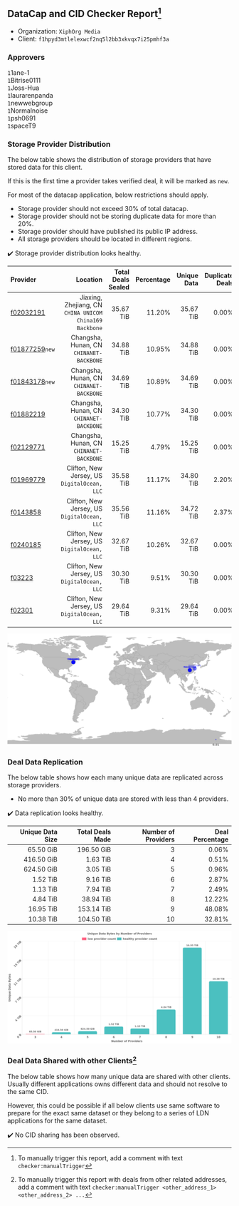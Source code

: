 ## DataCap and CID Checker Report[^1]
 - Organization: `XiphOrg Media`
 - Client: `f1hpyd3mtlelexwcf2nq5l2bb3xkvqx7i25pmhf3a`
### Approvers
`1`1ane-1<br/>`1`Bitrise0111<br/>`1`Joss-Hua<br/>`1`laurarenpanda<br/>`1`newwebgroup<br/>`1`Normalnoise<br/>`1`psh0691<br/>`1`spaceT9

### Storage Provider Distribution
The below table shows the distribution of storage providers that have stored data for this client.

If this is the first time a provider takes verified deal, it will be marked as `new`.

For most of the datacap application, below restrictions should apply.
 - Storage provider should not exceed 30% of total datacap.
 - Storage provider should not be storing duplicate data for more than 20%.
 - Storage provider should have published its public IP address.
 - All storage providers should be located in different regions.

✔️ Storage provider distribution looks healthy.

| Provider                                                    |                                                   Location | Total Deals Sealed | Percentage | Unique Data | Duplicate Deals |
| :---------------------------------------------------------- | ---------------------------------------------------------: | -----------------: | ---------: | ----------: | --------------: |
| [f02032191](https://filfox.info/en/address/f02032191)       | Jiaxing, Zhejiang, CN<br/>`CHINA UNICOM China169 Backbone` |          35.67 TiB |     11.20% |   35.67 TiB |           0.00% |
| [f01877259](https://filfox.info/en/address/f01877259)`new`  |                Changsha, Hunan, CN<br/>`CHINANET-BACKBONE` |          34.88 TiB |     10.95% |   34.88 TiB |           0.00% |
| [f01843178](https://filfox.info/en/address/f01843178)`new`  |                Changsha, Hunan, CN<br/>`CHINANET-BACKBONE` |          34.69 TiB |     10.89% |   34.69 TiB |           0.00% |
| [f01882219](https://filfox.info/en/address/f01882219)       |                Changsha, Hunan, CN<br/>`CHINANET-BACKBONE` |          34.30 TiB |     10.77% |   34.30 TiB |           0.00% |
| [f02129771](https://filfox.info/en/address/f02129771)       |                Changsha, Hunan, CN<br/>`CHINANET-BACKBONE` |          15.25 TiB |      4.79% |   15.25 TiB |           0.00% |
| [f01969779](https://filfox.info/en/address/f01969779)       |            Clifton, New Jersey, US<br/>`DigitalOcean, LLC` |          35.58 TiB |     11.17% |   34.80 TiB |           2.20% |
| [f0143858](https://filfox.info/en/address/f0143858)         |            Clifton, New Jersey, US<br/>`DigitalOcean, LLC` |          35.56 TiB |     11.16% |   34.72 TiB |           2.37% |
| [f0240185](https://filfox.info/en/address/f0240185)         |            Clifton, New Jersey, US<br/>`DigitalOcean, LLC` |          32.67 TiB |     10.26% |   32.67 TiB |           0.00% |
| [f03223](https://filfox.info/en/address/f03223)             |            Clifton, New Jersey, US<br/>`DigitalOcean, LLC` |          30.30 TiB |      9.51% |   30.30 TiB |           0.00% |
| [f02301](https://filfox.info/en/address/f02301)             |            Clifton, New Jersey, US<br/>`DigitalOcean, LLC` |          29.64 TiB |      9.31% |   29.64 TiB |           0.00% |

<img src="https://raw.githubusercontent.com/data-preservation-programs/filplus-checker-assets/main/filecoin-project/filecoin-plus-large-datasets/issues/2021/1689677898742.png"/>

### Deal Data Replication
The below table shows how each many unique data are replicated across storage providers.

- No more than 30% of unique data are stored with less than 4 providers.

✔️ Data replication looks healthy.

| Unique Data Size | Total Deals Made | Number of Providers | Deal Percentage |
| ---------------: | ---------------: | ------------------: | --------------: |
|        65.50 GiB |       196.50 GiB |                   3 |           0.06% |
|       416.50 GiB |         1.63 TiB |                   4 |           0.51% |
|       624.50 GiB |         3.05 TiB |                   5 |           0.96% |
|         1.52 TiB |         9.16 TiB |                   6 |           2.87% |
|         1.13 TiB |         7.94 TiB |                   7 |           2.49% |
|         4.84 TiB |        38.94 TiB |                   8 |          12.22% |
|        16.95 TiB |       153.14 TiB |                   9 |          48.08% |
|        10.38 TiB |       104.50 TiB |                  10 |          32.81% |

<img src="https://raw.githubusercontent.com/data-preservation-programs/filplus-checker-assets/main/filecoin-project/filecoin-plus-large-datasets/issues/2021/1689677900014.png"/>

### Deal Data Shared with other Clients[^3]
The below table shows how many unique data are shared with other clients.
Usually different applications owns different data and should not resolve to the same CID.

However, this could be possible if all below clients use same software to prepare for the exact same dataset or they belong to a series of LDN applications for the same dataset.

✔️ No CID sharing has been observed.

[^1]: To manually trigger this report, add a comment with text `checker:manualTrigger`

[^2]: Deals from those addresses are combined into this report as they are specified with `checker:manualTrigger`

[^3]: To manually trigger this report with deals from other related addresses, add a comment with text `checker:manualTrigger <other_address_1> <other_address_2> ...`

